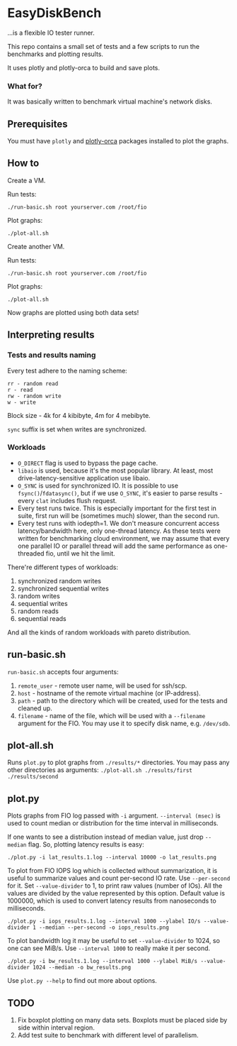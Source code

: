 # EasyDiskBench
...is a flexible IO tester runner.

This repo contains a small set of tests and a few scripts to run the benchmarks and plotting results.

It uses plotly and plotly-orca to build and save plots.

### What for?
It was basically written to benchmark virtual machine's network disks.

## Prerequisites
You must have `plotly` and [plotly-orca](https://github.com/plotly/orca) packages installed to plot the graphs.

## How to

Create a VM.

Run tests:

`./run-basic.sh root yourserver.com /root/fio`

Plot graphs:

`./plot-all.sh`

Create another VM.

Run tests:

`./run-basic.sh root yourserver.com /root/fio`

Plot graphs:

`./plot-all.sh`

Now graphs are plotted using both data sets!

## Interpreting results

### Tests and results naming

Every test adhere to the naming scheme:
```
rr - random read
r - read
rw - random write
w - write
```
Block size - 4k for 4 kibibyte, 4m for 4 mebibyte.

`sync` suffix is set when writes are synchronized.

### Workloads

* `O_DIRECT` flag is used to bypass the page cache.
* `libaio` is used, because it's the most popular library. At least, most drive-latency-sensitive application use libaio.
* `O_SYNC` is used for synchronized IO. It is possible to use `fsync()`/`fdatasync()`, but if we use `O_SYNC`, it's easier to parse results - every `clat` includes flush request.
* Every test runs twice. This is especially important for the first test in suite, first run will be (sometimes much) slower, than the second run.
* Every test runs with iodepth=1. We don't measure concurrent access latency/bandwidth here, only one-thread latency. As these tests were written for benchmarking cloud environment, we may assume that every one parallel IO or parallel thread will add the same performance as one-threaded fio, until we hit the limit.

There're different types of workloads:
1. synchronized random writes
2. synchronized sequential writes
3. random writes
4. sequential writes
5. random reads
6. sequential reads

And all the kinds of random workloads with pareto distribution.

## run-basic.sh

`run-basic.sh` accepts four arguments:
1. `remote_user` - remote user name, will be used for ssh/scp.
2. `host` - hostname of the remote virtual machine (or IP-address).
3. `path` - path to the directory which will be created, used for the tests and cleaned up.
4. `filename` - name of the file, which will be used with a `--filename` argument for the FIO. You may use it to specify disk name, e.g. `/dev/sdb`.

## plot-all.sh

Runs `plot.py` to plot graphs from `./results/*` directories. You may pass any other directories as arguments:
`./plot-all.sh ./results/first ./results/second`

## plot.py

Plots graphs from FIO log passed with `-i` argument. `--interval (msec)` is used to count median or distribution for the time interval in milliseconds.

If one wants to see a distribution instead of median value, just drop `--median` flag. So, plotting latency results is easy:
```
./plot.py -i lat_results.1.log --interval 10000 -o lat_results.png
```

To plot from FIO IOPS log which is collected without summarization, it is useful to summarize values and count per-second IO rate. Use `--per-second` for it. Set `--value-divider` to 1, to print raw values (number of IOs). All the values are divided by the value represented by this option. Default value is 1000000, which is used to convert latency results from nanoseconds to milliseconds.
```
./plot.py -i iops_results.1.log --interval 1000 --ylabel IO/s --value-divider 1 --median --per-second -o iops_results.png
```

To plot bandwidth log it may be useful to set `--value-divider` to 1024, so one can see MiB/s. Use `--interval 1000` to really make it per second.
```
./plot.py -i bw_results.1.log --interval 1000 --ylabel MiB/s --value-divider 1024 --median -o bw_results.png
```

Use `plot.py --help` to find out more about options.

## TODO
1. Fix boxplot plotting on many data sets. Boxplots must be placed side by side within interval region.
2. Add test suite to benchmark with different level of parallelism.
